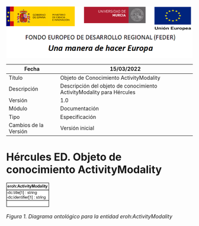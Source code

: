 ![](../../Docs/media/CabeceraDocumentosMD.png)

| Fecha         | 15/03/2022                                                   |
| ------------- | ------------------------------------------------------------ |
|Título|Objeto de Conocimiento ActivityModality| 
|Descripción|Descripción del objeto de conocimiento ActivityModality para Hércules|
|Versión|1.0|
|Módulo|Documentación|
|Tipo|Especificación|
|Cambios de la Versión|Versión inicial|

# Hércules ED. Objeto de conocimiento ActivityModality

![](../../Docs/media/ObjetosDeConocimiento/ActivityModality.png)

*Figura 1. Diagrama ontológico para la entidad eroh:ActivityModality*
